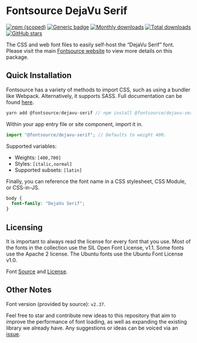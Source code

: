 # Fontsource DejaVu Serif

[![npm (scoped)](https://img.shields.io/npm/v/@fontsource/dejavu-serif?color=brightgreen)](https://www.npmjs.com/package/@fontsource/dejavu-serif) [![Generic badge](https://img.shields.io/badge/fontsource-passing-brightgreen)](https://github.com/fontsource/fontsource) [![Monthly downloads](https://badgen.net/npm/dm/@fontsource/dejavu-serif)](https://github.com/fontsource/fontsource) [![Total downloads](https://badgen.net/npm/dt/@fontsource/dejavu-serif)](https://github.com/fontsource/fontsource) [![GitHub stars](https://img.shields.io/github/stars/fontsource/fontsource.svg?style=social&label=Star)](https://github.com/fontsource/fontsource/stargazers)

The CSS and web font files to easily self-host the “DejaVu Serif” font. Please visit the main [Fontsource website](https://fontsource.org/fonts/dejavu-serif) to view more details on this package.

## Quick Installation

Fontsource has a variety of methods to import CSS, such as using a bundler like Webpack. Alternatively, it supports SASS. Full documentation can be found [here](https://fontsource.org/docs/introduction).

```javascript
yarn add @fontsource/dejavu-serif // npm install @fontsource/dejavu-serif
```

Within your app entry file or site component, import it in.

```javascript
import "@fontsource/dejavu-serif"; // Defaults to weight 400.
```

Supported variables:

- Weights: `[400,700]`
- Styles: `[italic,normal]`
- Supported subsets: `[latin]`

Finally, you can reference the font name in a CSS stylesheet, CSS Module, or CSS-in-JS.

```css
body {
  font-family: "DejaVu Serif";
}
```

## Licensing

It is important to always read the license for every font that you use.
Most of the fonts in the collection use the SIL Open Font License, v1.1. Some fonts use the Apache 2 license. The Ubuntu fonts use the Ubuntu Font License v1.0.

Font [Source](https://github.com/dejavu-fonts/dejavu-fonts/tree/master) and [License](https://github.com/dejavu-fonts/dejavu-fonts/blob/master/LICENSE).

## Other Notes

Font version (provided by source): `v2.37`.

Feel free to star and contribute new ideas to this repository that aim to improve the performance of font loading, as well as expanding the existing library we already have. Any suggestions or ideas can be voiced via an [issue](https://github.com/fontsource/fontsource/issues).
